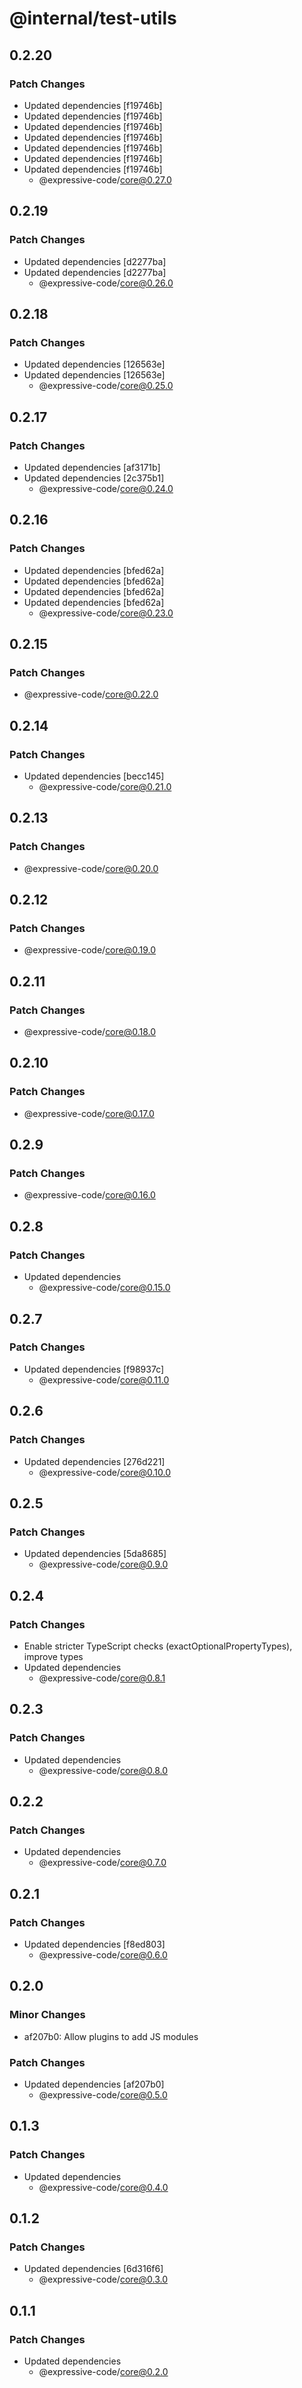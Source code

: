 # @internal/test-utils

## 0.2.20

### Patch Changes

- Updated dependencies [f19746b]
- Updated dependencies [f19746b]
- Updated dependencies [f19746b]
- Updated dependencies [f19746b]
- Updated dependencies [f19746b]
- Updated dependencies [f19746b]
- Updated dependencies [f19746b]
  - @expressive-code/core@0.27.0

## 0.2.19

### Patch Changes

- Updated dependencies [d2277ba]
- Updated dependencies [d2277ba]
  - @expressive-code/core@0.26.0

## 0.2.18

### Patch Changes

- Updated dependencies [126563e]
- Updated dependencies [126563e]
  - @expressive-code/core@0.25.0

## 0.2.17

### Patch Changes

- Updated dependencies [af3171b]
- Updated dependencies [2c375b1]
  - @expressive-code/core@0.24.0

## 0.2.16

### Patch Changes

- Updated dependencies [bfed62a]
- Updated dependencies [bfed62a]
- Updated dependencies [bfed62a]
- Updated dependencies [bfed62a]
  - @expressive-code/core@0.23.0

## 0.2.15

### Patch Changes

- @expressive-code/core@0.22.0

## 0.2.14

### Patch Changes

- Updated dependencies [becc145]
  - @expressive-code/core@0.21.0

## 0.2.13

### Patch Changes

- @expressive-code/core@0.20.0

## 0.2.12

### Patch Changes

- @expressive-code/core@0.19.0

## 0.2.11

### Patch Changes

- @expressive-code/core@0.18.0

## 0.2.10

### Patch Changes

- @expressive-code/core@0.17.0

## 0.2.9

### Patch Changes

- @expressive-code/core@0.16.0

## 0.2.8

### Patch Changes

- Updated dependencies
  - @expressive-code/core@0.15.0

## 0.2.7

### Patch Changes

- Updated dependencies [f98937c]
  - @expressive-code/core@0.11.0

## 0.2.6

### Patch Changes

- Updated dependencies [276d221]
  - @expressive-code/core@0.10.0

## 0.2.5

### Patch Changes

- Updated dependencies [5da8685]
  - @expressive-code/core@0.9.0

## 0.2.4

### Patch Changes

- Enable stricter TypeScript checks (exactOptionalPropertyTypes), improve types
- Updated dependencies
  - @expressive-code/core@0.8.1

## 0.2.3

### Patch Changes

- Updated dependencies
  - @expressive-code/core@0.8.0

## 0.2.2

### Patch Changes

- Updated dependencies
  - @expressive-code/core@0.7.0

## 0.2.1

### Patch Changes

- Updated dependencies [f8ed803]
  - @expressive-code/core@0.6.0

## 0.2.0

### Minor Changes

- af207b0: Allow plugins to add JS modules

### Patch Changes

- Updated dependencies [af207b0]
  - @expressive-code/core@0.5.0

## 0.1.3

### Patch Changes

- Updated dependencies
  - @expressive-code/core@0.4.0

## 0.1.2

### Patch Changes

- Updated dependencies [6d316f6]
  - @expressive-code/core@0.3.0

## 0.1.1

### Patch Changes

- Updated dependencies
  - @expressive-code/core@0.2.0

